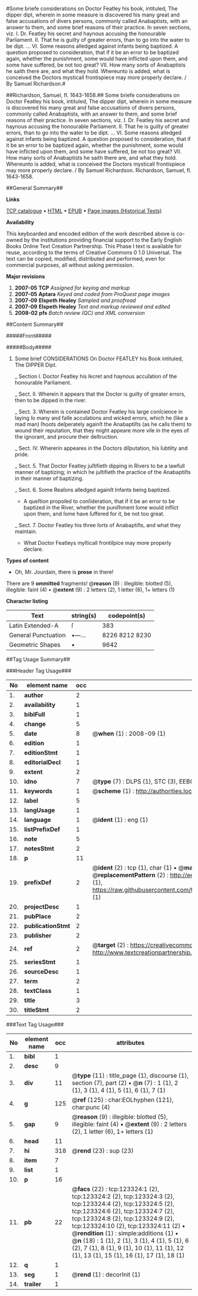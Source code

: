 #Some briefe considerations on Doctor Featley his book, intituled, The dipper dipt, wherein in some measure is discovered his many great and false accusations of divers persons, commonly called Anabaptists, with an answer to them, and some brief reasons of their practice. In seven sections, viz. I. Dr. Featley his secret and haynous accusing the honourable Parliament. II. That he is guilty of greater errors, than to go into the water to be dipt. ... VI. Some reasons alledged against infants being baptized. A question proposed to consideration, that if it be an error to be baptized again, whether the punishment, some would have inflicted upon them, and some have suffered, be not too great? VII. How many sorts of Anabaptists he saith there are, and what they hold. Whereunto is added, what is conceived the Doctors mysticall frontispiece may more properly declare. / By Samuel Richardson.#

##Richardson, Samuel, fl. 1643-1658.##
Some briefe considerations on Doctor Featley his book, intituled, The dipper dipt, wherein in some measure is discovered his many great and false accusations of divers persons, commonly called Anabaptists, with an answer to them, and some brief reasons of their practice. In seven sections, viz. I. Dr. Featley his secret and haynous accusing the honourable Parliament. II. That he is guilty of greater errors, than to go into the water to be dipt. ... VI. Some reasons alledged against infants being baptized. A question proposed to consideration, that if it be an error to be baptized again, whether the punishment, some would have inflicted upon them, and some have suffered, be not too great? VII. How many sorts of Anabaptists he saith there are, and what they hold. Whereunto is added, what is conceived the Doctors mysticall frontispiece may more properly declare. / By Samuel Richardson.
Richardson, Samuel, fl. 1643-1658.

##General Summary##

**Links**

[TCP catalogue](http://www.ota.ox.ac.uk/tcp/)  • 
[HTML](http://tei.it.ox.ac.uk/tcp/Texts-HTML/free/A91/A91797.html)  • 
[EPUB](http://tei.it.ox.ac.uk/tcp/Texts-EPUB/free/A91/A91797.epub) • 
[Page images (Historical Texts)](https://data.historicaltexts.jisc.ac.uk/view?pubId=eebo-99870926e&pageId=eebo-99870926e-123324-1)

**Availability**

This keyboarded and encoded edition of the
	       work described above is co-owned by the institutions
	       providing financial support to the Early English Books
	       Online Text Creation Partnership. This Phase I text is
	       available for reuse, according to the terms of Creative
	       Commons 0 1.0 Universal. The text can be copied,
	       modified, distributed and performed, even for
	       commercial purposes, all without asking permission.

**Major revisions**

1. __2007-05__ __TCP__ *Assigned for keying and markup*
1. __2007-05__ __Aptara__ *Keyed and coded from ProQuest page images*
1. __2007-09__ __Elspeth Healey__ *Sampled and proofread*
1. __2007-09__ __Elspeth Healey__ *Text and markup reviewed and edited*
1. __2008-02__ __pfs__ *Batch review (QC) and XML conversion*

##Content Summary##

#####Front#####

#####Body#####

1. Some brief
CONSIDERATIONS
On Doctor FEATLEY his Book intituled,
The DIPPER Dipt.

    _ Section I. Doctor Featley his ſecret and haynous accuſation of the honourable
Parliament.

    _ Sect. II. Wherein it appears that the Doctor is guilty of greater errors, then to be
dipped in the river.

    _ Sect. 3. Wherein is contained Doctor Featley his large conſcience in laying ſo many
and falſe accuſations and wicked errors, which he (like a mad man) ſhoots
deſperately againſt the Anabaptiſts (as he calls them) to wound their reputation,
that they might appeare more vile in the eyes of the ignorant, and procure
their deſtruction.

    _ Sect. IV. Whererin appeares in the Doctors diſputation, his ſubtilty and pride.

    _ Sect. 5. That Doctor Featley juſtifieth dipping in Rivers to be a lawfull manner of
baptizing; in which he juſtifieth the practice of the Anabaptiſts in their
manner of baptizing.

    _ Sect. 6. Some Reaſons alledged againſt Infants being baptized.

      * A queſtion propoſed to conſideration, that if it be an error to be baptized in the River,
whether the puniſhment ſome would inflict upon them, and ſome have
ſuffered for it, be not too great.

    _ Sect. 7. Doctor Featley his three ſorts of Anabaptiſts, and what they maintain.

      * What Doctor Featleys myſticall frontiſpice may more properly declare.

**Types of content**

  * Oh, Mr. Jourdain, there is **prose** in there!

There are 9 **ommitted** fragments! 
 @__reason__ (9) : illegible: blotted (5), illegible: faint (4)  •  @__extent__ (9) : 2 letters (2), 1 letter (6), 1+ letters (1)

**Character listing**


|Text|string(s)|codepoint(s)|
|---|---|---|
|Latin Extended-A|ſ|383|
|General Punctuation|•—…|8226 8212 8230|
|Geometric Shapes|▪|9642|

##Tag Usage Summary##

###Header Tag Usage###

|No|element name|occ|attributes|
|---|---|---|---|
|1.|__author__|2||
|2.|__availability__|1||
|3.|__biblFull__|1||
|4.|__change__|5||
|5.|__date__|8| @__when__ (1) : 2008-09 (1)|
|6.|__edition__|1||
|7.|__editionStmt__|1||
|8.|__editorialDecl__|1||
|9.|__extent__|2||
|10.|__idno__|7| @__type__ (7) : DLPS (1), STC (3), EEBO-CITATION (1), PROQUEST (1), VID (1)|
|11.|__keywords__|1| @__scheme__ (1) : http://authorities.loc.gov/ (1)|
|12.|__label__|5||
|13.|__langUsage__|1||
|14.|__language__|1| @__ident__ (1) : eng (1)|
|15.|__listPrefixDef__|1||
|16.|__note__|5||
|17.|__notesStmt__|2||
|18.|__p__|11||
|19.|__prefixDef__|2| @__ident__ (2) : tcp (1), char (1)  •  @__matchPattern__ (2) : ([0-9\-]+):([0-9IVX]+) (1), (.+) (1)  •  @__replacementPattern__ (2) : http://eebo.chadwyck.com/downloadtiff?vid=$1&page=$2 (1), https://raw.githubusercontent.com/textcreationpartnership/Texts/master/tcpchars.xml#$1 (1)|
|20.|__projectDesc__|1||
|21.|__pubPlace__|2||
|22.|__publicationStmt__|2||
|23.|__publisher__|2||
|24.|__ref__|2| @__target__ (2) : https://creativecommons.org/publicdomain/zero/1.0/ (1), http://www.textcreationpartnership.org/docs/. (1)|
|25.|__seriesStmt__|1||
|26.|__sourceDesc__|1||
|27.|__term__|2||
|28.|__textClass__|1||
|29.|__title__|3||
|30.|__titleStmt__|2||


###Text Tag Usage###

|No|element name|occ|attributes|
|---|---|---|---|
|1.|__bibl__|1||
|2.|__desc__|9||
|3.|__div__|11| @__type__ (11) : title_page (1), discourse (1), section (7), part (2)  •  @__n__ (7) : 1 (1), 2 (1), 3 (1), 4 (1), 5 (1), 6 (1), 7 (1)|
|4.|__g__|125| @__ref__ (125) : char:EOLhyphen (121), char:punc (4)|
|5.|__gap__|9| @__reason__ (9) : illegible: blotted (5), illegible: faint (4)  •  @__extent__ (9) : 2 letters (2), 1 letter (6), 1+ letters (1)|
|6.|__head__|11||
|7.|__hi__|318| @__rend__ (23) : sup (23)|
|8.|__item__|7||
|9.|__list__|1||
|10.|__p__|16||
|11.|__pb__|22| @__facs__ (22) : tcp:123324:1 (2), tcp:123324:2 (2), tcp:123324:3 (2), tcp:123324:4 (2), tcp:123324:5 (2), tcp:123324:6 (2), tcp:123324:7 (2), tcp:123324:8 (2), tcp:123324:9 (2), tcp:123324:10 (2), tcp:123324:11 (2)  •  @__rendition__ (1) : simple:additions (1)  •  @__n__ (18) : 1 (1), 2 (1), 3 (1), 4 (1), 5 (1), 6 (2), 7 (1), 8 (1), 9 (1), 10 (1), 11 (1), 12 (1), 13 (1), 15 (1), 16 (1), 17 (1), 18 (1)|
|12.|__q__|1||
|13.|__seg__|1| @__rend__ (1) : decorInit (1)|
|14.|__trailer__|1||
